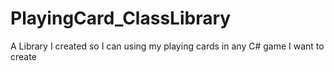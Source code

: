 # PlayingCard_ClassLibrary
A Library I created so I can using my playing cards in any C# game I want to create
